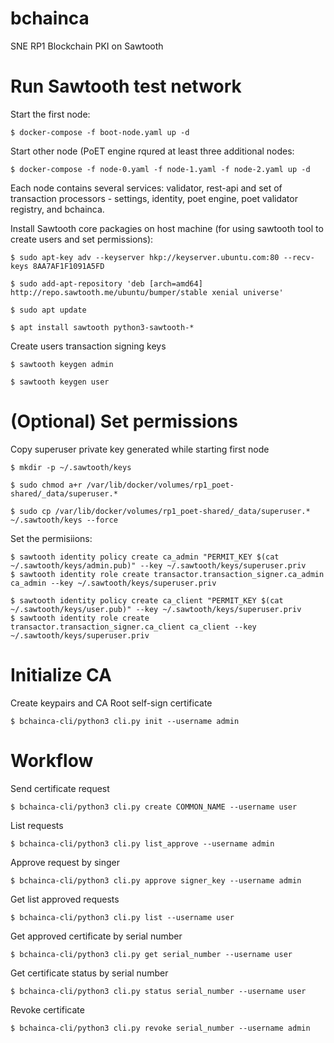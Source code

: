 # bchainca
SNE RP1 Blockchain PKI on Sawtooth

# Run Sawtooth test network

Start the first node:

```
$ docker-compose -f boot-node.yaml up -d
```

Start other node (PoET engine rqured at least three additional nodes:

```
$ docker-compose -f node-0.yaml -f node-1.yaml -f node-2.yaml up -d
```

Each node contains several services: validator, rest-api and set of transaction processors - settings, identity, poet engine, poet validator registry, and bchainca. 

Install Sawtooth core packagies on host machine (for using sawtooth tool to create users and set permissions):

```
$ sudo apt-key adv --keyserver hkp://keyserver.ubuntu.com:80 --recv-keys 8AA7AF1F1091A5FD

$ sudo add-apt-repository 'deb [arch=amd64] http://repo.sawtooth.me/ubuntu/bumper/stable xenial universe'

$ sudo apt update

$ apt install sawtooth python3-sawtooth-*
```

Create users transaction signing keys

```
$ sawtooth keygen admin

$ sawtooth keygen user
```

# (Optional) Set permissions

Copy superuser private key generated while starting first node

```
$ mkdir -p ~/.sawtooth/keys

$ sudo chmod a+r /var/lib/docker/volumes/rp1_poet-shared/_data/superuser.*

$ sudo cp /var/lib/docker/volumes/rp1_poet-shared/_data/superuser.* ~/.sawtooth/keys --force
```

Set the permisiions:

```
$ sawtooth identity policy create ca_admin "PERMIT_KEY $(cat ~/.sawtooth/keys/admin.pub)" --key ~/.sawtooth/keys/superuser.priv
$ sawtooth identity role create transactor.transaction_signer.ca_admin ca_admin --key ~/.sawtooth/keys/superuser.priv
```

```
$ sawtooth identity policy create ca_client "PERMIT_KEY $(cat ~/.sawtooth/keys/user.pub)" --key ~/.sawtooth/keys/superuser.priv
$ sawtooth identity role create transactor.transaction_signer.ca_client ca_client --key ~/.sawtooth/keys/superuser.priv
```

# Initialize CA
Create keypairs and CA Root self-sign certificate

```
$ bchainca-cli/python3 cli.py init --username admin
```

# Workflow
Send certificate request

```
$ bchainca-cli/python3 cli.py create COMMON_NAME --username user
```

List requests

```
$ bchainca-cli/python3 cli.py list_approve --username admin
```

Approve request by singer

```
$ bchainca-cli/python3 cli.py approve signer_key --username admin
```

Get list approved requests

```
$ bchainca-cli/python3 cli.py list --username user
```

Get approved certificate by serial number

```
$ bchainca-cli/python3 cli.py get serial_number --username user
```

Get certificate status by serial number

```
$ bchainca-cli/python3 cli.py status serial_number --username user
```

Revoke certificate

```
$ bchainca-cli/python3 cli.py revoke serial_number --username admin
```
